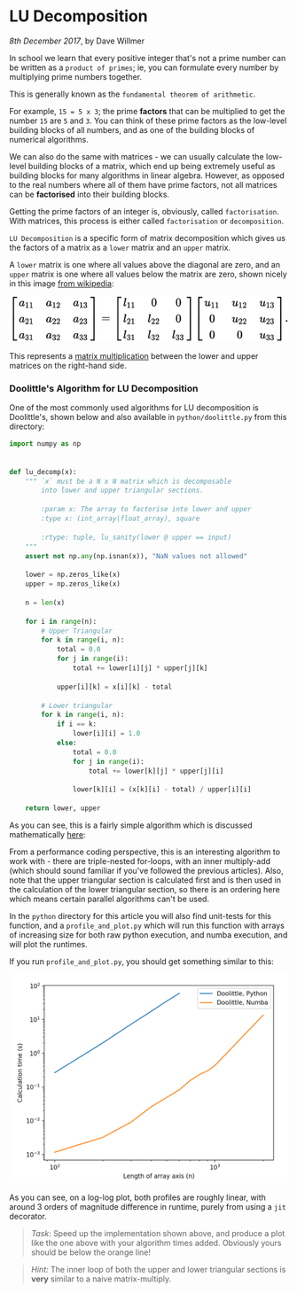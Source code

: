 # LU Decomposition

*8th December 2017*, by Dave Willmer

In school we learn that every positive integer that's not a prime number
can be written as a `product of primes`; ie, you can formulate every
number by multiplying prime numbers together.

This is generally known as the `fundamental theorem of
arithmetic`.

For example, `15 = 5 x 3`; the prime **factors** that can be multiplied to
get the number `15` are `5` and `3`. You can think of these prime factors
as the low-level building blocks of all numbers, and as one of the building
blocks of numerical algorithms.

We can also do the same with matrices - we can usually calculate the low-level building
blocks of a matrix, which end up being extremely useful as building blocks
for many algorithms in linear algebra. However, as opposed to the real numbers
where all of them have prime factors, not all matrices can be **factorised**
into their building blocks.

Getting the prime factors of an integer is, obviously, called
`factorisation`. With matrices, this process is either called
`factorisation` or `decomposition`.

`LU Decomposition` is a specific form of matrix decomposition which gives
us the factors of a matrix as a `lower` matrix and an `upper` matrix.

A `lower` matrix is one where all values above the diagonal are zero, and
an `upper` matrix is one where all values below the matrix are zero, shown
nicely in this image [from wikipedia](https://en.wikipedia.org/wiki/LU_decomposition):

<img src="./images/lu_wiki.svg">

This represents a [matrix multiplication]() between the lower and upper
matrices on the right-hand side.

### Doolittle's Algorithm for LU Decomposition

One of the most commonly used algorithms for LU decomposition is
Doolittle's, shown below and also available in `python/doolittle.py`
from this directory:

```python
import numpy as np


def lu_decomp(x):
    """ `x` must be a N x N matrix which is decomposable
        into lower and upper triangular sections.

        :param x: The array to factorise into lower and upper
        :type x: (int_array|float_array), square

        :rtype: tuple, lu_sanity(lower @ upper == input)
    """
    assert not np.any(np.isnan(x)), "NaN values not allowed"

    lower = np.zeros_like(x)
    upper = np.zeros_like(x)

    n = len(x)

    for i in range(n):
        # Upper Triangular
        for k in range(i, n):
            total = 0.0
            for j in range(i):
                total += lower[i][j] * upper[j][k]

            upper[i][k] = x[i][k] - total

        # Lower triangular
        for k in range(i, n):
            if i == k:
                lower[i][i] = 1.0
            else:
                total = 0.0
                for j in range(i):
                    total += lower[k][j] * upper[j][i]

                lower[k][i] = (x[k][i] - total) / upper[i][i]

    return lower, upper
```

As you can see, this is a fairly simple algorithm which is discussed
mathematically [here](http://mathonline.wikidot.com/the-algorithm-for-doolittle-s-method-for-lu-decompositions):

From a performance coding perspective, this is an interesting algorithm
to work with - there are triple-nested for-loops, with an inner
multiply-add (which should sound familiar if you've followed the previous
articles). Also, note that the upper triangular section is calculated
first and is then used in the calculation of the lower triangular section,
so there is an ordering here which means certain parallel algorithms
can't be used.

In the `python` directory for this article you will also find unit-tests
for this function, and a `profile_and_plot.py` which will run this
function with arrays of increasing size for both raw python execution,
and numba execution, and will plot the runtimes.

If you run `profile_and_plot.py`, you should get something similar to
this:

<img src="./images/doolittle.png" width="600">

As you can see, on a log-log plot, both profiles are roughly linear, with
around 3 orders of magnitude difference in runtime, purely from using
a `jit` decorator.

> *Task:* Speed up the implementation shown
  above, and produce a plot like the one above with your algorithm times
  added. Obviously yours should be below the orange line!

> *Hint:* The inner loop of both the upper and lower triangular sections
  is **very** similar to a naive matrix-multiply.
